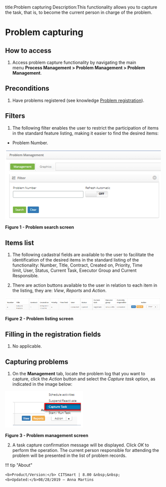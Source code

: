 title:Problem capturing
Description:This functionality allows you to capture the task, that is, to become the current person in charge of the problem.

# Problem capturing

How to access
-------------

1.  Access problem capture functionality by navigating the main menu **Process
    Management > Problem Management > Problem Management**.

Preconditions
-------------

1.  Have problems registered (see knowledge [Problem registration][1]).

Filters
-------

1.  The following filter enables the user to restrict the participation of items
    in the standard feature listing, making it easier to find the desired items:

-   Problem Number.

![figure](images/capture-1.png)

**Figure 1 - Problem search screen**

Items list
----------

1.  The following cadastral fields are available to the user to facilitate the
    identification of the desired items in the standard listing of the
    functionality: Number, Title, Contract, Created on, Priority, Time
    limit, User, Status, Current Task, Executor Group and Current
    Responsible.

2.  There are action buttons available to the user in relation to each item in
    the listing, they are: *View*, *Reports* and *Action*.

![figure](images/capture-2.png)

**Figure 2 - Problem listing screen**

Filling in the registration fields
----------------------------------

1.  No applicable.

Capturing problems
------------------

1.  On the **Management** tab, locate the problem log that you want to capture,
    click the *Action* button and select the *Capture task* option, as indicated
    in the image below:

   ![figure](images/capture-3.png)
   
   **Figure 3 - Problem management screen**

2.  A task capture confirmation message will be displayed. Click *OK* to perform
    the operation. The current person responsible for attending the problem will
    be presented in the list of problem records.


[1]:/en-us/citsmart-platform-7/processes/problem/register-problem.html

!!! tip "About"

    <b>Product/Version:</b> CITSmart | 8.00 &nbsp;&nbsp;
    <b>Updated:</b>08/28/2019 – Anna Martins
